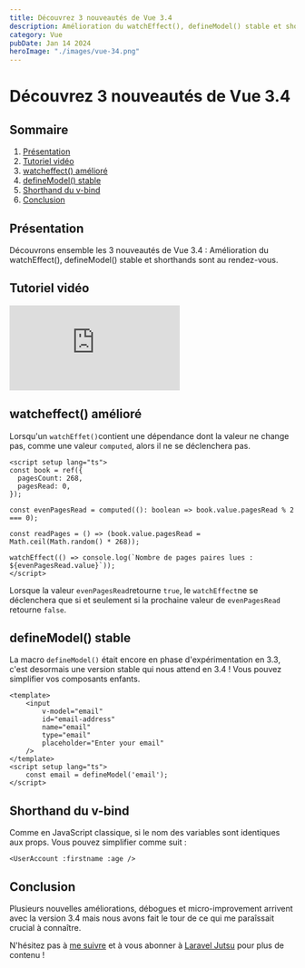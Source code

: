 ```yaml
---
title: Découvrez 3 nouveautés de Vue 3.4
description: Amélioration du watchEffect(), defineModel() stable et shorthands sont au rendez-vous.
category: Vue
pubDate: Jan 14 2024
heroImage: "./images/vue-34.png"
---
```


# Découvrez 3 nouveautés de Vue 3.4

## Sommaire
1. [Présentation](#presentation)
7. [Tutoriel vidéo](#tutorielvideo)
7. [watcheffect() amélioré](#watcheffect)
7. [defineModel() stable](#definemodel)
7. [Shorthand du v-bind](#shorthand)
8. [Conclusion](#conclusion)

## Présentation <a name="presentation"></a>

Découvrons ensemble les 3 nouveautés de Vue 3.4 : Amélioration du watchEffect(), defineModel() stable et shorthands sont au rendez-vous.

## Tutoriel vidéo <a name="tutorielvideo"></a>

<iframe class="w-full aspect-video rounded-md" src="https://www.youtube.com/embed/Wa9DT8xeGhs" frameborder="0" allowfullscreen></iframe>

## watcheffect() amélioré <a name="watcheffect"></a>

Lorsqu'un `watchEffet()`contient une dépendance dont la valeur ne change pas, comme une valeur `computed`, alors il ne se déclenchera pas.

```vue
<script setup lang="ts">
const book = ref({
  pagesCount: 268,
  pagesRead: 0,
});

const evenPagesRead = computed((): boolean => book.value.pagesRead % 2 === 0);

const readPages = () => (book.value.pagesRead = Math.ceil(Math.random() * 268));

watchEffect(() => console.log(`Nombre de pages paires lues : ${evenPagesRead.value}`));
</script>
```

Lorsque la valeur `evenPagesRead`retourne `true`, le `watchEffect`ne se déclenchera que si et seulement si la prochaine valeur de `evenPagesRead` retourne `false`.

## defineModel() stable <a name="definemodel"></a>

La macro `defineModel()` était encore en phase d'expérimentation en 3.3, c'est desormais une version stable qui nous attend en 3.4 ! Vous pouvez simplifier vos composants enfants.

```vue
<template>
    <input
        v-model="email"
        id="email-address"
        name="email"
        type="email"
        placeholder="Enter your email"
    />
</template>
<script setup lang="ts">
    const email = defineModel('email');
</script>
```

## Shorthand du v-bind <a name="shorthand"></a>

Comme en JavaScript classique, si le nom des variables sont identiques aux props. Vous pouvez simplifier comme suit :

```vue
<UserAccount :firstname :age />
```

## Conclusion <a name="conclusion"></a>

Plusieurs nouvelles améliorations, débogues et micro-improvement arrivent avec la version 3.4 mais nous avons fait le tour de ce qui me paraîssait crucial à connaître.

N'hésitez pas à [me suivre](https://twitter.com/LaravelJutsu) et à vous abonner à [Laravel Jutsu](https://www.youtube.com/@LaravelJutsu) pour plus de contenu !